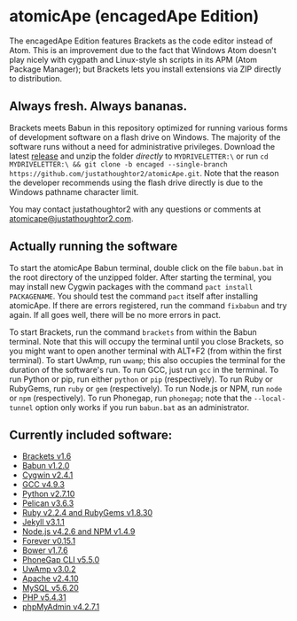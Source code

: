 # atomicApe (encagedApe Edition)
The encagedApe Edition features Brackets as the code editor instead of Atom. This is an improvement due to the fact that Windows Atom doesn't play nicely with cygpath and Linux-style sh scripts in its APM (Atom Package Manager); but Brackets lets you install extensions via ZIP directly to distribution.

## Always fresh. Always bananas.
Brackets meets Babun in this repository optimized for running various forms of development software on a flash drive on Windows. The majority of the software runs without a need for administrative privileges. Download the latest [release](https://github.com/justathoughtor2/atomicApe/releases) and unzip the folder *directly* to `MYDRIVELETTER:\` or run `cd MYDRIVELETTER:\ && git clone -b encaged --single-branch https://github.com/justathoughtor2/atomicApe.git`. Note that the reason the developer recommends using the flash drive directly is due to the Windows pathname character limit.

You may contact justathoughtor2 with any questions or comments at [atomicape@justathoughtor2.com](mailto:atomicape@justathoughtor2.com).

## Actually running the software
To start the atomicApe Babun terminal, double click on the file `babun.bat` in the root
directory of the unzipped folder. After starting the terminal, you may install new Cygwin packages with the command `pact install PACKAGENAME`.
You should test the command `pact` itself after installing atomicApe. If there are errors registered, run the command `fixbabun` and try again.
If all goes well, there will be no more errors in pact.

To start Brackets, run the command `brackets` from within the
Babun terminal. Note that this will occupy the terminal until you close Brackets, so you might 
want to open another terminal with ALT+F2 (from within the first terminal). To start UwAmp, run `uwamp`; this also
occupies the terminal for the duration of the software's run. To run GCC, just
run `gcc` in the terminal. To run Python or pip, run either `python` or `pip`
(respectively). To run Ruby or RubyGems, run `ruby` or `gem` (respectively). To run Node.js or NPM, run `node` or `npm` (respectively).
To run Phonegap, run `phonegap`; note that the `--local-tunnel` option only works if you run `babun.bat` as an administrator.

## Currently included software:
+ [Brackets v1.6](http://brackets.io/)
+ [Babun v1.2.0](https://github.com/babun/babun)
+ [Cygwin v2.4.1](https://cygwin.com/)
+ [GCC v4.9.3](https://gcc.gnu.org/)
+ [Python v2.7.10](https://www.python.org/)
+ [Pelican v3.6.3](http://blog.getpelican.com/)
+ [Ruby v2.2.4 and RubyGems v1.8.30](https://www.ruby-lang.org/en/)
+ [Jekyll v3.1.1](https://jekyllrb.com/)
+ [Node.js v4.2.6 and NPM v1.4.9](https://nodejs.org/en/)
+ [Forever v0.15.1](https://github.com/foreverjs/forever)
+ [Bower v1.7.6](https://github.com/bower/bower)
+ [PhoneGap CLI v5.5.0](http://phonegap.com/)
+ [UwAmp v3.0.2](http://www.uwamp.com/en/)
+ [Apache v2.4.10](http://www.apache.org/)
+ [MySQL v5.6.20](https://www.mysql.com/)
+ [PHP v5.4.31](https://secure.php.net/)
+ [phpMyAdmin v4.2.7.1](https://www.phpmyadmin.net/)

